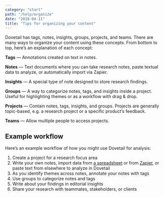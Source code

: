 ```yaml
---
category: "start"
path: "/help/organize"
date: "2018-04-11"
title: "Tips for organizing your content"
---
```


Dovetail has tags, notes, insights, groups, projects, and teams. There are many ways to organize your content using these concepts. From bottom to top, here’s an explanation of each concept:

**Tags** — Annotations created on text in notes.

**Notes** — Text documents where you can take research notes, paste textual data to analyze, or automatically import via Zapier.

**Insights** — A special type of note designed to store research findings.

**Groups** — A way to categorize notes, tags, and insights inside a project. Useful for highlighting themes or as a workflow with drag & drop.

**Projects** — Contain notes, tags, insights, and groups. Projects are generally topic-based, e.g. a research project or a specific product’s feedback.

**Teams** — Allow multiple people to access projects.

## Example workflow

Here’s an example workflow of how you might use Dovetail for analysis:

1.  Create a project for a research focus area
1.  Write your own notes, import data from [a spreadsheet](/help/import) or from [Zapier](/help/zapier), or paste text from elsewhere to analyze in Dovetail
1.  As you identify themes across notes, annotate your notes with tags
1.  Use groups to categorize notes and tags
1.  Write about your findings in editorial insights
1.  Share your research with teammates, stakeholders, or clients

